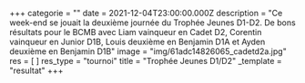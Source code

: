 +++
categorie = ""
date = 2021-12-04T23:00:00.000Z
description = "Ce week-end se jouait la deuxième journée du Trophée Jeunes D1-D2. De bons résultats pour le BCMB avec Liam vainqueur en Cadet D2, Corentin vainqueur en Junior D1B, Louis deuxième en Benjamin D1A et Ayden deuxième en Benjamin D1B"
image = "img/61adc14826065_cadetd2a.jpg"
res = [ ]
res_type = "tournoi"
title = "Trophée Jeunes D1/D2"
_template = "resultat"
+++

